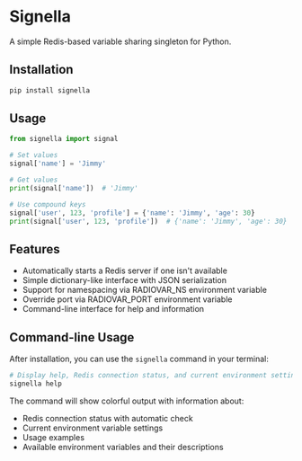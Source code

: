 # Signella

A simple Redis-based variable sharing singleton for Python.

## Installation

```bash
pip install signella
```

## Usage

```python
from signella import signal

# Set values
signal['name'] = 'Jimmy'

# Get values
print(signal['name'])  # 'Jimmy'

# Use compound keys
signal['user', 123, 'profile'] = {'name': 'Jimmy', 'age': 30}
print(signal['user', 123, 'profile'])  # {'name': 'Jimmy', 'age': 30}
```

## Features

- Automatically starts a Redis server if one isn't available
- Simple dictionary-like interface with JSON serialization
- Support for namespacing via RADIOVAR_NS environment variable
- Override port via RADIOVAR_PORT environment variable
- Command-line interface for help and information

## Command-line Usage

After installation, you can use the `signella` command in your terminal:

```bash
# Display help, Redis connection status, and current environment settings
signella help
```

The command will show colorful output with information about:
- Redis connection status with automatic check
- Current environment variable settings
- Usage examples
- Available environment variables and their descriptions